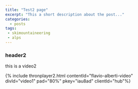 ```yaml
---
title: "Test2 page"
excerpt: "This a short description about the post..."
categories:
  - posts
tags: 
 - skimountaineering 
 - alps
---
```

### header2
this is a video2

{% include thronplayer2.html contentId="flavio-alberti-video" divId="video1" pad="80%" pkey="iau8ad" clientId="hub"%}

